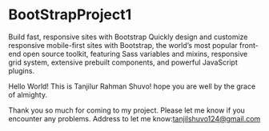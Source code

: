 # BootStrapProject1
Build fast, responsive sites with Bootstrap Quickly design and customize responsive mobile-first sites with Bootstrap, the world’s most popular front-end open source toolkit, featuring Sass variables and mixins, responsive grid system, extensive prebuilt components, and powerful JavaScript plugins.

Hello World!
This is Tanjilur Rahman Shuvo!
hope you are well by the grace of almighty.

Thank you so much for coming to my project.
Please let me know if you encounter any problems.
Address to let me know:tanjilshuvo124@gmail.com
